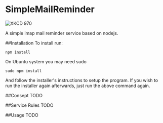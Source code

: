 SimpleMailReminder
==================
![XKCD 970](https://sslimgs.xkcd.com/comics/the_important_field.png)

A simple imap mail reminder service based on nodejs.

##Installation
To install run:
```
npm install
```
On Ubuntu system you may need sudo
```
sudo npm install
```
And follow the installer's instructions to setup the program.
If you wish to run the installer again afterwards, just run 
the above command again.

##Consept
TODO

##Service Rules
TODO

##Usage
TODO
